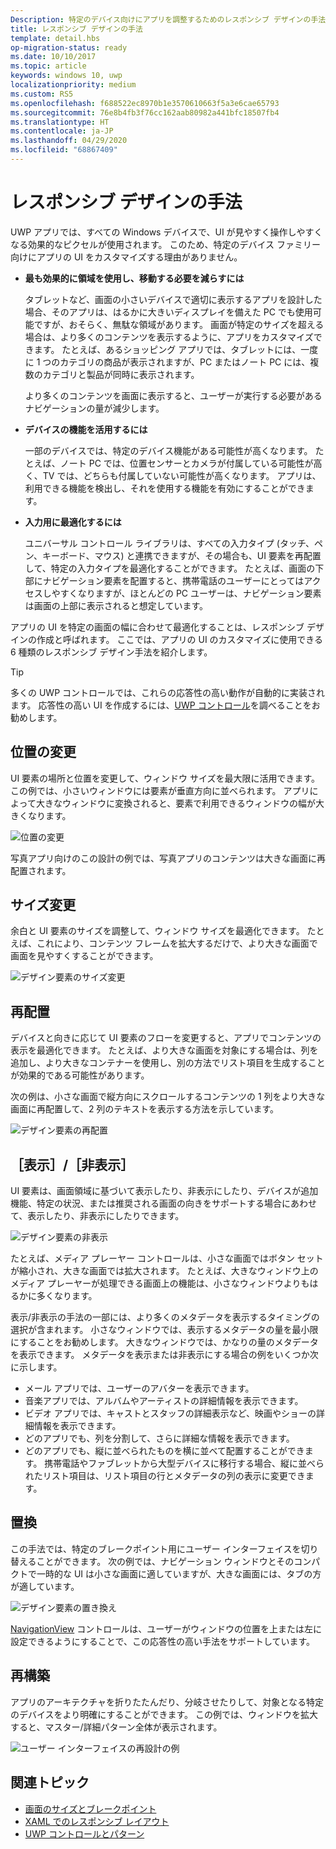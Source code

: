 ```yaml
---
Description: 特定のデバイス向けにアプリを調整するためのレスポンシブ デザインの手法について説明します
title: レスポンシブ デザインの手法
template: detail.hbs
op-migration-status: ready
ms.date: 10/10/2017
ms.topic: article
keywords: windows 10, uwp
localizationpriority: medium
ms.custom: RS5
ms.openlocfilehash: f688522ec8970b1e3570610663f5a3e6cae65793
ms.sourcegitcommit: 76e8b4fb3f76cc162aab80982a441bfc18507fb4
ms.translationtype: HT
ms.contentlocale: ja-JP
ms.lasthandoff: 04/29/2020
ms.locfileid: "68867409"
---
```

# <a name="responsive-design-techniques"></a>レスポンシブ デザインの手法

UWP アプリでは、すべての Windows デバイスで、UI が見やすく操作しやすくなる効果的なピクセルが使用されます。 このため、特定のデバイス ファミリー向けにアプリの UI をカスタマイズする理由がありません。

- **最も効果的に領域を使用し、移動する必要を減らすには**

    タブレットなど、画面の小さいデバイスで適切に表示するアプリを設計した場合、そのアプリは、はるかに大きいディスプレイを備えた PC でも使用可能ですが、おそらく、無駄な領域があります。 画面が特定のサイズを超える場合は、より多くのコンテンツを表示するように、アプリをカスタマイズできます。 たとえば、あるショッピング アプリでは、タブレットには、一度に 1 つのカテゴリの商品が表示されますが、PC またはノート PC には、複数のカテゴリと製品が同時に表示されます。

    より多くのコンテンツを画面に表示すると、ユーザーが実行する必要があるナビゲーションの量が減少します。

- **デバイスの機能を活用するには**

    一部のデバイスでは、特定のデバイス機能がある可能性が高くなります。 たとえば、ノート PC では、位置センサーとカメラが付属している可能性が高く、TV では、どちらも付属していない可能性が高くなります。 アプリは、利用できる機能を検出し、それを使用する機能を有効にすることができます。

- **入力用に最適化するには**

    ユニバーサル コントロール ライブラリは、すべての入力タイプ (タッチ、ペン、キーボード、マウス) と連携できますが、その場合も、UI 要素を再配置して、特定の入力タイプを最適化することができます。 たとえば、画面の下部にナビゲーション要素を配置すると、携帯電話のユーザーにとってはアクセスしやすくなりますが、ほとんどの PC ユーザーは、ナビゲーション要素は画面の上部に表示されると想定しています。

アプリの UI を特定の画面の幅に合わせて最適化することは、レスポンシブ デザインの作成と呼ばれます。 ここでは、アプリの UI のカスタマイズに使用できる 6 種類のレスポンシブ デザイン手法を紹介します。

>[!TIP]
> 多くの UWP コントロールでは、これらの応答性の高い動作が自動的に実装されます。 応答性の高い UI を作成するには、[UWP コントロール](../controls-and-patterns/index.md)を調べることをお勧めします。

## <a name="reposition"></a>位置の変更

UI 要素の場所と位置を変更して、ウィンドウ サイズを最大限に活用できます。 この例では、小さいウィンドウには要素が垂直方向に並べられます。 アプリによって大きなウィンドウに変換されると、要素で利用できるウィンドウの幅が大きくなります。

![位置の変更](images/rsp-design/rspd-reposition2.gif)

写真アプリ向けのこの設計の例では、写真アプリのコンテンツは大きな画面に再配置されます。

## <a name="resize"></a>サイズ変更

余白と UI 要素のサイズを調整して、ウィンドウ サイズを最適化できます。 たとえば、これにより、コンテンツ フレームを拡大するだけで、より大きな画面で画面を見やすくすることができます。

![デザイン要素のサイズ変更](images/rsp-design/rspd-resize2.gif)

## <a name="reflow"></a>再配置

デバイスと向きに応じて UI 要素のフローを変更すると、アプリでコンテンツの表示を最適化できます。 たとえば、より大きな画面を対象にする場合は、列を追加し、より大きなコンテナーを使用し、別の方法でリスト項目を生成することが効果的である可能性があります。

次の例は、小さな画面で縦方向にスクロールするコンテンツの 1 列をより大きな画面に再配置して、2 列のテキストを表示する方法を示しています。

![デザイン要素の再配置](images/rsp-design/rspd_reflow.gif)

## <a name="showhide"></a>［表示］/［非表示］

UI 要素は、画面領域に基づいて表示したり、非表示にしたり、デバイスが追加機能、特定の状況、または推奨される画面の向きをサポートする場合にあわせて、表示したり、非表示にしたりできます。

![デザイン要素の非表示](images/rsp-design/rspd-revealhide.gif)

たとえば、メディア プレーヤー コントロールは、小さな画面ではボタン セットが縮小され、大きな画面では拡大されます。 たとえば、大きなウィンドウ上のメディア プレーヤーが処理できる画面上の機能は、小さなウィンドウよりもはるかに多くなります。

表示/非表示の手法の一部には、より多くのメタデータを表示するタイミングの選択が含まれます。 小さなウィンドウでは、表示するメタデータの量を最小限にすることをお勧めします。 大きなウィンドウでは、かなりの量のメタデータを表示できます。 メタデータを表示または非表示にする場合の例をいくつか次に示します。

- メール アプリでは、ユーザーのアバターを表示できます。
- 音楽アプリでは、アルバムやアーティストの詳細情報を表示できます。
- ビデオ アプリでは、キャストとスタッフの詳細表示など、映画やショーの詳細情報を表示できます。
- どのアプリでも、列を分割して、さらに詳細な情報を表示できます。
- どのアプリでも、縦に並べられたものを横に並べて配置することができます。 携帯電話やファブレットから大型デバイスに移行する場合、縦に並べられたリスト項目は、リスト項目の行とメタデータの列の表示に変更できます。

## <a name="replace"></a>置換

この手法では、特定のブレークポイント用にユーザー インターフェイスを切り替えることができます。 次の例では、ナビゲーション ウィンドウとそのコンパクトで一時的な UI は小さな画面に適していますが、大きな画面には、タブの方が適しています。

![デザイン要素の置き換え](images/rsp-design/rspd-replace.gif)

[NavigationView](../controls-and-patterns/navigationview.md) コントロールは、ユーザーがウィンドウの位置を上または左に設定できるようにすることで、この応答性の高い手法をサポートしています。

## <a name="re-architect"></a>再構築

アプリのアーキテクチャを折りたたんだり、分岐させたりして、対象となる特定のデバイスをより明確にすることができます。 この例では、ウィンドウを拡大すると、マスター/詳細パターン全体が表示されます。

![ユーザー インターフェイスの再設計の例](images/rsp-design/rspd-rearchitect.gif)

## <a name="related-topics"></a>関連トピック

- [画面のサイズとブレークポイント](screen-sizes-and-breakpoints-for-responsive-design.md)
- [XAML でのレスポンシブ レイアウト](layouts-with-xaml.md)
- [UWP コントロールとパターン](../controls-and-patterns/index.md)
